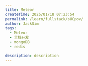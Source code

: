 ```yaml
---
title: Meteor
createTime: 2025/01/18 07:23:54
permalink: /learn/fullstack/sUCpov/
author: JackSim
tags:
  - Meteor
  - 全栈开发
  - mongoDB
  - redis

description: description
---
```



